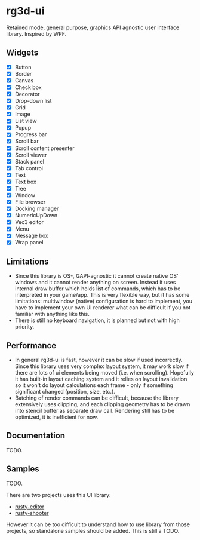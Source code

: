 # rg3d-ui

Retained mode, general purpose, graphics API agnostic user interface library. Inspired by WPF.

## Widgets
- [x] Button
- [x] Border
- [x] Canvas
- [x] Check box
- [x] Decorator
- [x] Drop-down list
- [x] Grid
- [x] Image
- [x] List view
- [x] Popup
- [x] Progress bar
- [x] Scroll bar
- [x] Scroll content presenter
- [x] Scroll viewer
- [x] Stack panel
- [x] Tab control
- [x] Text
- [x] Text box
- [x] Tree
- [x] Window
- [x] File browser
- [x] Docking manager
- [x] NumericUpDown
- [x] Vec3 editor
- [x] Menu
- [x] Message box
- [x] Wrap panel

## Limitations

- Since this library is OS-, GAPI-agnostic it cannot create native OS' windows and it cannot render anything on screen. Instead it uses internal draw buffer which holds list of commands, which has to be interpreted in your game/app. This is very flexible way, but it has some limitations: multiwindow (native) configuration is hard to implement, you have to implement your own UI renderer what can be difficult if you not familiar with anything like this.
- There is still no keyboard navigation, it is planned but not with high priority.

## Performance

- In general rg3d-ui is fast, however it can be slow if used incorrectly. Since this library uses very complex layout system, it may work slow if there are lots of ui elements being moved (i.e. when scrolling). Hopefully it has built-in layout caching system and it relies on layout invalidation so it won't do layout calculations each frame - only if something significant changed (position, size, etc.).
- Batching of render commands can be difficult, because the library extensively uses clipping, and each clipping geometry has to be drawn into stencil buffer as separate draw call. Rendering still has to be optimized, it is inefficient for now.

## Documentation

TODO.

## Samples 

TODO.

There are two projects uses this UI library: 

- [rusty-editor](https://github.com/mrDIMAS/rusty-editor/)
- [rusty-shooter](https://github.com/mrDIMAS/rusty-shooter)

However it can be too difficult to understand how to use library from those projects, so standalone samples should be added. This is still a TODO.

